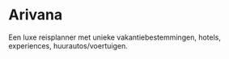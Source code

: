 # Arivana
Een luxe reisplanner met unieke vakantiebestemmingen, hotels, experiences, huurautos/voertuigen.
